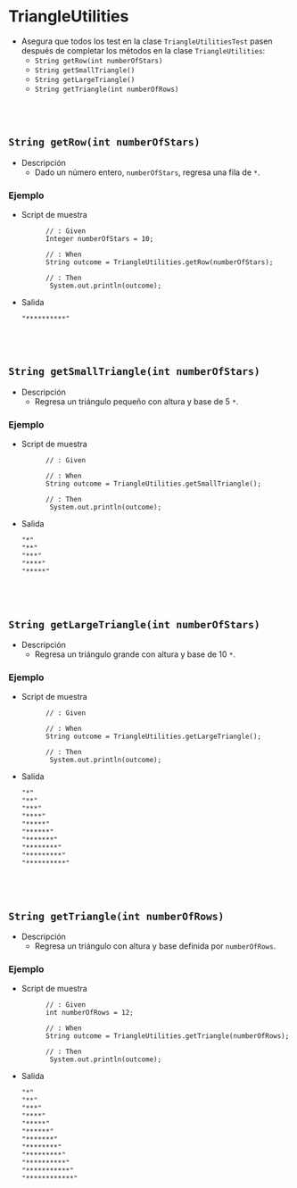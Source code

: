 # TriangleUtilities

* Asegura que todos los test en la clase `TriangleUtilitiesTest` pasen después de completar los métodos en la clase `TriangleUtilities`:
  * `String getRow(int numberOfStars)`
  * `String getSmallTriangle()`
  * `String getLargeTriangle()`
  * `String getTriangle(int numberOfRows)`
    
<br><br>
## `String getRow(int numberOfStars)`
* Descripción
  * Dado un número entero, `numberOfStars`, regresa una fila de `*`.
  
### Ejemplo
* Script de muestra

  ```
        // : Given
        Integer numberOfStars = 10;
  
        // : When
        String outcome = TriangleUtilities.getRow(numberOfStars);
  
        // : Then
         System.out.println(outcome);
  ```
* Salida
  ```
  "**********"
  ```

<br><br>
## `String getSmallTriangle(int numberOfStars)`
* Descripción
  * Regresa un triángulo pequeño con altura y base de 5 `*`.
  
### Ejemplo
* Script de muestra

  ```
        // : Given
  
        // : When
        String outcome = TriangleUtilities.getSmallTriangle();
  
        // : Then
         System.out.println(outcome);
  ```
* Salida
  ```
  "*"
  "**"
  "***"
  "****"
  "*****"
  ```

<br><br>
## `String getLargeTriangle(int numberOfStars)`
* Descripción
  * Regresa un triángulo grande con altura y base de 10 `*`.
  
### Ejemplo
* Script de muestra

  ```
        // : Given
  
        // : When
        String outcome = TriangleUtilities.getLargeTriangle();
  
        // : Then
         System.out.println(outcome);
  ```
* Salida
  ```
  "*"
  "**"
  "***"
  "****"
  "*****"
  "******"
  "*******"
  "********"
  "*********"
  "**********"
  ```

<br><br>
## `String getTriangle(int numberOfRows)`
* Descripción
  * Regresa un triángulo con altura y base definida por `numberOfRows`.
  
### Ejemplo
* Script de muestra

  ```
        // : Given
        int numberOfRows = 12;
  
        // : When
        String outcome = TriangleUtilities.getTriangle(numberOfRows);
  
        // : Then
         System.out.println(outcome);
  ```
* Salida
  ```
  "*"
  "**"
  "***"
  "****"
  "*****"
  "******"
  "*******"
  "********"
  "*********"
  "**********"
  "***********"
  "************"
  ```
